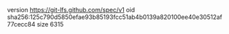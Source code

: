 version https://git-lfs.github.com/spec/v1
oid sha256:125c790d5850efae93b85193fcc51ab4b0139a820100ee40e30512af77cecc84
size 6315
